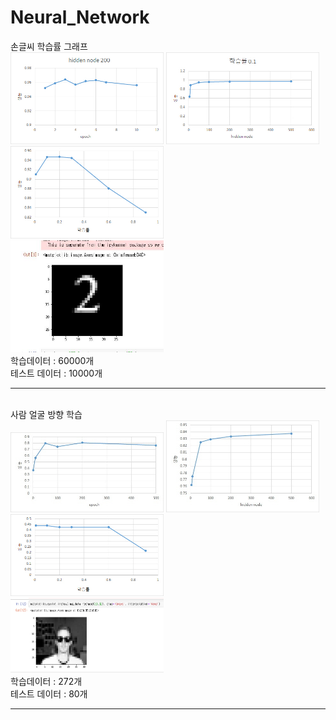 # Neural_Network
손글씨 학습률 그래프
<br>
<img src="/resource/graph/handwrite/epoch.jpg" width="245">
<img src="/resource/graph/handwrite/hiddennode.jpg" width="245">
<img src="/resource/graph/handwrite/learningrate.jpg" width="245">
<br>
<img src="/resource/image/handwrite.jpg" width="245">
<br>
학습데이터 : 60000개<br>
테스트 데이터 : 10000개 <br>
<hr>
<br>
사람 얼굴 방향 학습
<br>
<img src="/resource/graph/face/epoch.jpg" width="245">
<img src="/resource/graph/face/hiddennode.jpg" width="245">
<img src="/resource/graph/face/leaning.jpg" width="245">
<br>
<img src="/resource/image/face.jpg" width="245">
<br>
학습데이터 : 272개<br>
테스트 데이터 : 80개 <br>
<hr>
